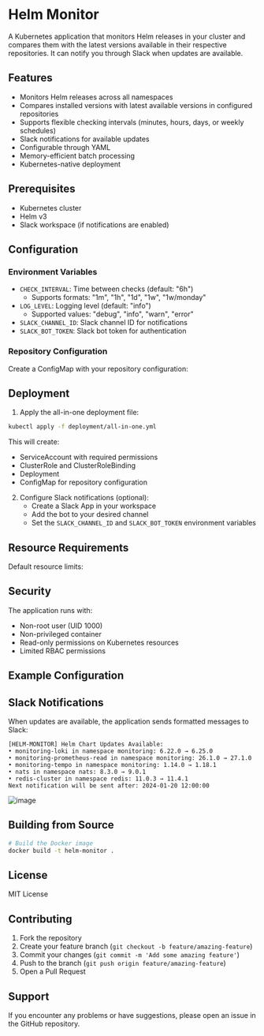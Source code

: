 # Helm Monitor

A Kubernetes application that monitors Helm releases in your cluster and compares them with the latest versions available in their respective repositories. It can notify you through Slack when updates are available.

## Features

- Monitors Helm releases across all namespaces
- Compares installed versions with latest available versions in configured repositories
- Supports flexible checking intervals (minutes, hours, days, or weekly schedules)
- Slack notifications for available updates
- Configurable through YAML
- Memory-efficient batch processing
- Kubernetes-native deployment

## Prerequisites

- Kubernetes cluster
- Helm v3
- Slack workspace (if notifications are enabled)

## Configuration

### Environment Variables

- `CHECK_INTERVAL`: Time between checks (default: "6h")
  - Supports formats: "1m", "1h", "1d", "1w", "1w/monday"
- `LOG_LEVEL`: Logging level (default: "info")
  - Supported values: "debug", "info", "warn", "error"
- `SLACK_CHANNEL_ID`: Slack channel ID for notifications
- `SLACK_BOT_TOKEN`: Slack bot token for authentication

### Repository Configuration

Create a ConfigMap with your repository configuration:

## Deployment

1. Apply the all-in-one deployment file:

```bash
kubectl apply -f deployment/all-in-one.yml
```

This will create:
- ServiceAccount with required permissions
- ClusterRole and ClusterRoleBinding
- Deployment
- ConfigMap for repository configuration

2. Configure Slack notifications (optional):
   - Create a Slack App in your workspace
   - Add the bot to your desired channel
   - Set the `SLACK_CHANNEL_ID` and `SLACK_BOT_TOKEN` environment variables

## Resource Requirements

Default resource limits:

## Security

The application runs with:
- Non-root user (UID 1000)
- Non-privileged container
- Read-only permissions on Kubernetes resources
- Limited RBAC permissions

## Example Configuration

## Slack Notifications

When updates are available, the application sends formatted messages to Slack:

```
[HELM-MONITOR] Helm Chart Updates Available:
• monitoring-loki in namespace monitoring: 6.22.0 → 6.25.0
• monitoring-prometheus-read in namespace monitoring: 26.1.0 → 27.1.0
• monitoring-tempo in namespace monitoring: 1.14.0 → 1.18.1
• nats in namespace nats: 8.3.0 → 9.0.1
• redis-cluster in namespace redis: 11.0.3 → 11.4.1
Next notification will be sent after: 2024-01-20 12:00:00
```

![image](https://github.com/user-attachments/assets/dea6f9de-fc20-4649-b90d-699a786f5188)


## Building from Source

```bash
# Build the Docker image
docker build -t helm-monitor .
```

## License

MIT License

## Contributing

1. Fork the repository
2. Create your feature branch (`git checkout -b feature/amazing-feature`)
3. Commit your changes (`git commit -m 'Add some amazing feature'`)
4. Push to the branch (`git push origin feature/amazing-feature`)
5. Open a Pull Request

## Support

If you encounter any problems or have suggestions, please open an issue in the GitHub repository.
